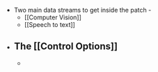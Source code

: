 - Two main data streams to get inside the patch -
	- [[Computer Vision]]
	- [[Speech to text]]
- The [[Control Options]]
	-
	-